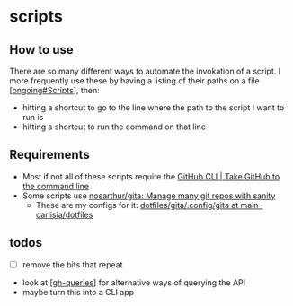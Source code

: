 # scripts

## How to use
There are so many different ways to automate the invokation of a script. I  more frequently use these by having a listing of their paths on a file [[ongoing#Scripts]], then:
- hitting a shortcut to go to the line where the path to the script I want to run is
- hitting a shortcut to run the command on that line

## Requirements
- Most if not all of these scripts require the [GitHub CLI | Take GitHub to the command line](https://cli.github.com/)
- Some scripts use [nosarthur/gita: Manage many git repos with sanity](https://github.com/nosarthur/gita)
  - These are my configs for it: [dotfiles/gita/.config/gita at main · carlisia/dotfiles](https://github.com/carlisia/dotfiles/tree/main/gita/.config/gita)

## todos
- [ ] remove the bits that repeat
- look at [[gh-queries]] for alternative ways of querying the API
- maybe turn this into a CLI app

[//begin]: # "Autogenerated link references for markdown compatibility"
[ongoing#Scripts]: ../knative/ongoing.md "ongoing"
[gh-queries]: ../scrapbook/2022/gh-queries.md "gh queries"
[//end]: # "Autogenerated link references"